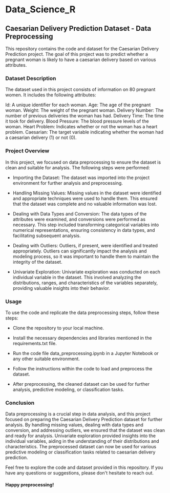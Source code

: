 # Data_Science_R
## Caesarian Delivery Prediction Dataset - Data Preprocessing
This repository contains the code and dataset for the Caesarian Delivery Prediction project. The goal of this project was to predict whether a pregnant woman is likely to have a caesarian delivery based on various attributes.

### Dataset Description
The dataset used in this project consists of information on 80 pregnant women. It includes the following attributes:

Id: A unique identifier for each woman.
Age: The age of the pregnant woman.
Weight: The weight of the pregnant woman.
Delivery Number: The number of previous deliveries the woman has had.
Delivery Time: The time it took for delivery.
Blood Pressure: The blood pressure levels of the woman.
Heart Problem: Indicates whether or not the woman has a heart problem.
Caesarian: The target variable indicating whether the woman had a caesarian delivery (1) or not (0).

### Project Overview

In this project, we focused on data preprocessing to ensure the dataset is clean and suitable for analysis. The following steps were performed:

* Importing the Dataset: The dataset was imported into the project environment for further analysis and preprocessing.

* Handling Missing Values: Missing values in the dataset were identified and appropriate techniques were used to handle them. This ensured that the dataset was complete and no valuable information was lost.

* Dealing with Data Types and Conversion: The data types of the attributes were examined, and conversions were performed as necessary. This step included transforming categorical variables into numerical representations, ensuring consistency in data types, and facilitating subsequent analysis.

* Dealing with Outliers: Outliers, if present, were identified and treated appropriately. Outliers can significantly impact the analysis and modeling process, so it was important to handle them to maintain the integrity of the dataset.

* Univariate Exploration: Univariate exploration was conducted on each individual variable in the dataset. This involved analyzing the distributions, ranges, and characteristics of the variables separately, providing valuable insights into their behavior.

### Usage

To use the code and replicate the data preprocessing steps, follow these steps:

* Clone the repository to your local machine.

* Install the necessary dependencies and libraries mentioned in the requirements.txt file.

* Run the code file data_preprocessing.ipynb in a Jupyter Notebook or any other suitable environment.

* Follow the instructions within the code to load and preprocess the dataset.

* After preprocessing, the cleaned dataset can be used for further analysis, predictive modeling, or classification tasks.

### Conclusion
Data preprocessing is a crucial step in data analysis, and this project focused on preparing the Caesarian Delivery Prediction dataset for further analysis. By handling missing values, dealing with data types and conversion, and addressing outliers, we ensured that the dataset was clean and ready for analysis. Univariate exploration provided insights into the individual variables, aiding in the understanding of their distributions and characteristics. The preprocessed dataset can now be used for various predictive modeling or classification tasks related to caesarian delivery prediction.

Feel free to explore the code and dataset provided in this repository. If you have any questions or suggestions, please don't hesitate to reach out.

#### Happy preprocessing!




